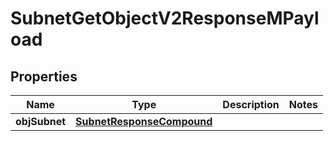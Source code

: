 
# SubnetGetObjectV2ResponseMPayload

## Properties
Name | Type | Description | Notes
------------ | ------------- | ------------- | -------------
**objSubnet** | [**SubnetResponseCompound**](SubnetResponseCompound.md) |  | 



